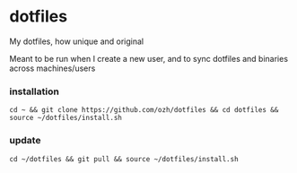 # dotfiles

My dotfiles, how unique and original

Meant to be run when I create a new user, and to sync dotfiles and binaries across machines/users

### installation

`cd ~ && git clone https://github.com/ozh/dotfiles && cd dotfiles && source ~/dotfiles/install.sh`

### update

`cd ~/dotfiles && git pull && source ~/dotfiles/install.sh`
